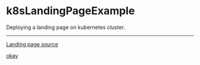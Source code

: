 # k8sLandingPageExample

Deploying a landing page on kubernetes cluster.

---

[Landing page source](https://html5up.net/aerial)

[okay](https://twitter.com/iamdevloper/status/1384442409845731328?s=20)
